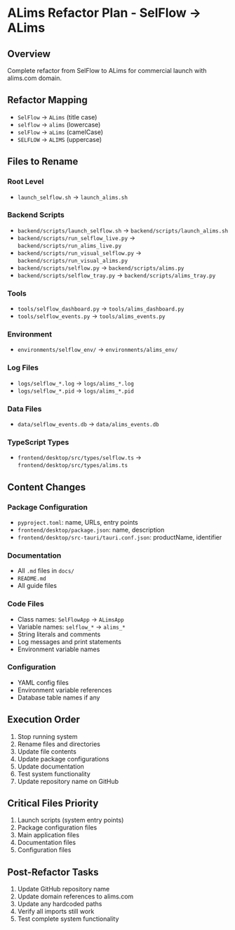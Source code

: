 # ALims Refactor Plan - SelFlow → ALims

## Overview
Complete refactor from SelFlow to ALims for commercial launch with alims.com domain.

## Refactor Mapping
- `SelFlow` → `ALims` (title case)
- `selflow` → `alims` (lowercase)
- `selFlow` → `aLims` (camelCase)
- `SELFLOW` → `ALIMS` (uppercase)

## Files to Rename
### Root Level
- `launch_selflow.sh` → `launch_alims.sh`

### Backend Scripts
- `backend/scripts/launch_selflow.sh` → `backend/scripts/launch_alims.sh`
- `backend/scripts/run_selflow_live.py` → `backend/scripts/run_alims_live.py`
- `backend/scripts/run_visual_selflow.py` → `backend/scripts/run_visual_alims.py`
- `backend/scripts/selflow.py` → `backend/scripts/alims.py`
- `backend/scripts/selflow_tray.py` → `backend/scripts/alims_tray.py`

### Tools
- `tools/selflow_dashboard.py` → `tools/alims_dashboard.py`
- `tools/selflow_events.py` → `tools/alims_events.py`

### Environment
- `environments/selflow_env/` → `environments/alims_env/`

### Log Files
- `logs/selflow_*.log` → `logs/alims_*.log`
- `logs/selflow_*.pid` → `logs/alims_*.pid`

### Data Files
- `data/selflow_events.db` → `data/alims_events.db`

### TypeScript Types
- `frontend/desktop/src/types/selflow.ts` → `frontend/desktop/src/types/alims.ts`

## Content Changes
### Package Configuration
- `pyproject.toml`: name, URLs, entry points
- `frontend/desktop/package.json`: name, description
- `frontend/desktop/src-tauri/tauri.conf.json`: productName, identifier

### Documentation
- All `.md` files in `docs/`
- `README.md`
- All guide files

### Code Files
- Class names: `SelFlowApp` → `ALimsApp`
- Variable names: `selflow_*` → `alims_*`
- String literals and comments
- Log messages and print statements
- Environment variable names

### Configuration
- YAML config files
- Environment variable references
- Database table names if any

## Execution Order
1. Stop running system
2. Rename files and directories
3. Update file contents
4. Update package configurations
5. Update documentation
6. Test system functionality
7. Update repository name on GitHub

## Critical Files Priority
1. Launch scripts (system entry points)
2. Package configuration files
3. Main application files
4. Documentation files
5. Configuration files

## Post-Refactor Tasks
1. Update GitHub repository name
2. Update domain references to alims.com
3. Update any hardcoded paths
4. Verify all imports still work
5. Test complete system functionality 
